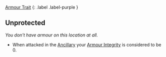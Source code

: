 
[Armour Trait](Game/Core/Armour-Traits)
{: .label .label-purple }

## Unprotected
*You don't have armour on this location at all.*
* When attacked in the [Ancillary](Game/Core/Injury#Ancillary) your [Armour Integrity](Armour#Armour%20Integrity) is considered to be 0.

